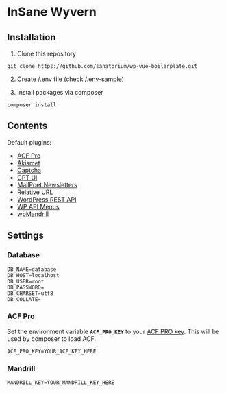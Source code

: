 # InSane Wyvern

## Installation
1. Clone this repository
```
git clone https://github.com/sanatorium/wp-vue-boilerplate.git
```
2. Create /.env file (check /.env-sample)

3. Install packages via composer
```
composer install
```

## Contents

Default plugins:
* [ACF Pro][acf]
* [Akismet][akismet]
* [Captcha][captcha]
* [CPT UI][cptui]
* [MailPoet Newsletters][mailpoet]
* [Relative URL][relative-url]
* [WordPress REST API][rest-api]
* [WP API Menus][wp-api-menus]
* [wpMandrill][wpmandrill]


## Settings

### Database

```
DB_NAME=database
DB_HOST=localhost
DB_USER=root
DB_PASSWORD=
DB_CHARSET=utf8
DB_COLLATE=
```

### ACF Pro
Set the environment variable **`ACF_PRO_KEY`** to your [ACF PRO key][acf-account]. This will be used by composer to load ACF.
```
ACF_PRO_KEY=YOUR_ACF_KEY_HERE
```

### Mandrill

```
MANDRILL_KEY=YOUR_MANDRILL_KEY_HERE
```


[acf-account]: https://www.advancedcustomfields.com/my-account/
[akismet]: https://wordpress.org/plugins/akismet/
[captcha]: https://wordpress.org/plugins/captcha/
[rest-api]: https://wordpress.org/plugins/rest-api/
[wp-api-menus]: https://wordpress.org/plugins/wp-api-menus/
[relative-url]: https://wordpress.org/plugins/relative-url/
[wpmandrill]: https://wordpress.org/plugins/wpmandrill/
[mailpoet]: https://wordpress.org/plugins/wysija-newsletters/
[acf]: https://wordpress.org/plugins/advanced-custom-fields/
[cptui]: https://wordpress.org/plugins/custom-post-type-ui/